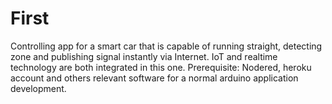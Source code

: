 # First
Controlling app for a smart car that is capable of running straight, detecting zone and publishing signal instantly via Internet. 
IoT and realtime technology are both integrated in this one. 
Prerequisite: Nodered, heroku account and others relevant software for a normal arduino application development.
